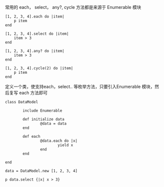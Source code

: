 常用的 each， select， any?, cycle 方法都是来源于 Enumerable 模块
```
[1, 2, 3, 4].each do |item|
	p item
end

[1, 2, 3, 4].select do |item|
	item > 3
end

[1, 2, 3, 4].any? do |item|
	item > 3
end

[1, 2, 3, 4].cycle(2) do |item|
	p item
end
```

定义一个类，使支持each，select.. 等枚举方法，只要引入Enumerable 模块，然后复写 each 方法即可
```
class DataModel

        include Enumerable

        def initialize data
                @data = data
        end

        def each
                @data.each do |x|
                        yield x
                end
        end

end

data = DataModel.new [1, 2, 3, 4]

p data.select {|x| x > 3}
```
